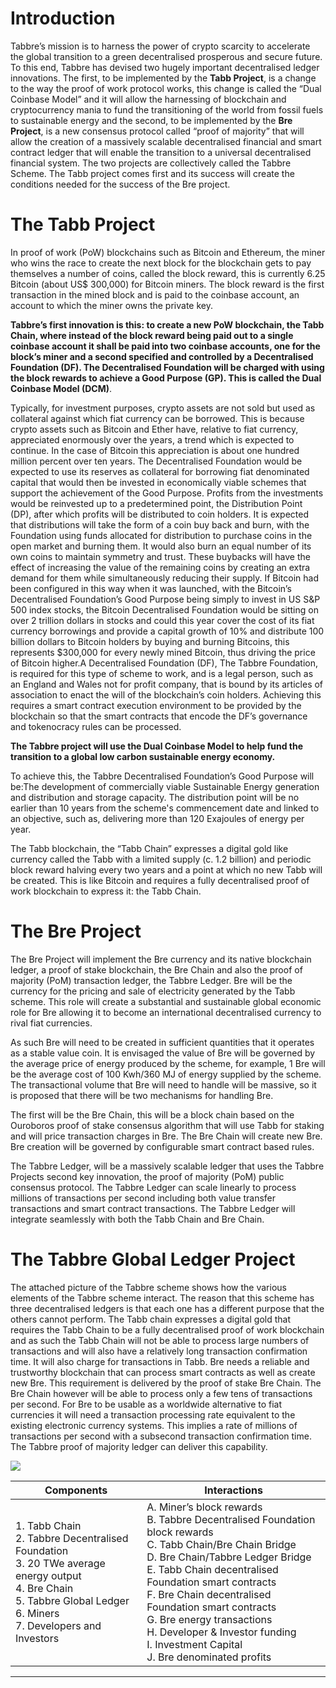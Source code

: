 # **Introduction**

Tabbre’s mission is to harness the power of crypto scarcity to accelerate the global transition to a green decentralised prosperous and secure future. 
To this end, Tabbre has devised two hugely important decentralised ledger innovations. The first, to be implemented by the **Tabb Project**, is a change to the way the proof of work protocol works, this change is called the “Dual Coinbase Model” and it will allow the harnessing of blockchain and cryptocurrency mania to fund the transitioning of the world from fossil fuels to sustainable energy and the second, to be implemented by the **Bre Project**, is a new consensus protocol called “proof of majority” that will allow the creation of a massively scalable decentralised financial and smart contract ledger that will enable the transition to a universal decentralised financial system.
The two projects are collectively called the Tabbre Scheme. The Tabb project comes first and its success will create the conditions needed for the success of the Bre project.

# **The Tabb Project**

In proof of work (PoW) blockchains such as Bitcoin and Ethereum, the miner who wins the race to create the next block for the blockchain gets to pay themselves a number of coins, called the block reward, this is currently 6.25 Bitcoin (about US$ 300,000) for Bitcoin miners. The block reward is the first transaction in the mined block and is paid to the coinbase account, an account to which the miner owns the private key.

**Tabbre’s first innovation is this: to create a new PoW blockchain, the Tabb Chain, where instead of the block reward being paid out to a single coinbase account it shall be paid into two coinbase accounts, one for the block’s miner and a second specified and controlled by a Decentralised Foundation (DF). The Decentralised Foundation will be charged with using the block rewards to achieve a Good Purpose (GP). This is called the Dual Coinbase Model (DCM)**.

Typically, for investment purposes, crypto assets are not sold but used as collateral against which fiat currency can be borrowed. This is because crypto assets such as Bitcoin and Ether have, relative to fiat currency, appreciated enormously over the years, a trend which is expected to continue. In the case of Bitcoin this appreciation is about one hundred million percent over ten years.
The Decentralised Foundation would be expected to use its reserves as collateral for borrowing fiat denominated capital that would then be invested in economically viable schemes that support the achievement of the Good Purpose.
Profits from the investments would be reinvested up to a predetermined point, the Distribution Point (DP), after which profits will be distributed to coin holders. It is expected that distributions will take the form of a coin buy back and burn, with the Foundation using funds allocated for distribution to purchase coins in the open market and burning them. It would also burn an equal number of its own coins to maintain symmetry and trust. These buybacks will have the effect of increasing the value of the remaining coins by creating an extra demand for them while simultaneously reducing their supply. 
If Bitcoin had been configured in this way when it was launched, with the Bitcoin’s Decentralised Foundation’s Good Purpose being simply to invest in US S&P 500 index stocks, the Bitcoin Decentralised Foundation would be sitting on over 2 trillion dollars in stocks and could this year cover the cost of its fiat currency borrowings and provide a capital growth of 10% and distribute 100 billion dollars to Bitcoin holders by buying and burning Bitcoins, this represents $300,000 for every newly mined Bitcoin, thus driving the price of Bitcoin higher.A Decentralised Foundation (DF), The Tabbre Foundation, is required for this type of scheme to work, and is a legal person, such as an England and Wales not for profit company, that is bound by its articles of association to enact the will of the blockchain’s coin holders. 
Achieving this requires a smart contract execution environment to be provided by the blockchain so that the smart contracts that encode the DF’s governance and tokenocracy rules can be processed.

**The Tabbre project will use the Dual Coinbase Model to help fund the transition to a global low carbon sustainable energy economy.**

To achieve this, the Tabbre Decentralised Foundation’s Good Purpose will be:The development of commercially viable Sustainable Energy generation and distribution and storage capacity. The distribution point will be no earlier than 10 years from the scheme's commencement date and linked to an objective, such as, delivering more than 120 Exajoules of energy per year.

The Tabb blockchain, the “Tabb Chain” expresses a digital gold like currency called the Tabb with a limited supply (c. 1.2 billion) and periodic block reward halving every two years and a point at which no new Tabb will be created. This is like Bitcoin and requires a fully decentralised proof of work blockchain to express it: the Tabb Chain.

# **The Bre Project**

The Bre Project will implement the Bre currency and its native blockchain ledger, a proof of stake blockchain, the Bre Chain and also the proof of majority (PoM) transaction ledger, the Tabbre Ledger.
Bre will be the currency for the pricing and sale of electricity generated by the Tabb scheme. This role will create a substantial and sustainable global economic role for Bre allowing it to become an international decentralised currency to rival fiat currencies.

As such Bre will need to be created in sufficient quantities that it operates as a stable value coin. It is envisaged the value of Bre will be governed by the average price of energy produced by the scheme, for example, 1 Bre will be the average cost of 100 Kwh/360 MJ of energy supplied by the scheme. The transactional volume that Bre will need to handle will be massive, so it is proposed that there will be two mechanisms for handling Bre. 

The first will be the Bre Chain, this will be a block chain based on the Ouroboros proof of stake consensus algorithm that will use Tabb for staking and will price transaction charges in Bre. The Bre Chain will create new Bre. Bre creation will be governed by configurable smart contract based rules.

The Tabbre Ledger, will be a massively scalable ledger that uses the Tabbre Projects second key innovation, the proof of majority (PoM) public consensus protocol. The Tabbre Ledger can scale linearly to process millions of transactions per second including both value transfer transactions and smart contract transactions. The Tabbre Ledger will integrate seamlessly with both the Tabb Chain and Bre Chain.

# **The Tabbre Global Ledger Project**

The attached picture of the Tabbre scheme shows how the various elements of the Tabbre scheme interact.
The reason that this scheme has three decentralised ledgers is that each one has a different purpose that the others cannot perform. 
The Tabb chain expresses a digital gold that requires the Tabb Chain to be a fully decentralised proof of work blockchain and as such the Tabb Chain will not be able to process large numbers of transactions and will also have a relatively long transaction confirmation time. It will also charge for transactions in Tabb.
Bre needs a reliable and trustworthy blockchain that can process smart contracts as well as create new Bre. This requirement is delivered by the proof of stake Bre Chain. The Bre Chain however will be able to process only a few tens of transactions per second.
For Bre to be usable as a worldwide alternative to fiat currencies it will need a transaction processing rate equivalent to the existing electronic currency systems. This implies a rate of millions of transactions per second with a subsecond transaction confirmation time. The Tabbre proof of majority ledger can deliver this capability.

![](https://raw.githubusercontent.com/tabbre-blockchain/docs/master/Tabbre%203%20Renewable%20Energy%20Scheme.jpg)

| Components                                                   | Interactions                                                 |
| ------------------------------------------------------------ | ------------------------------------------------------------ |
| 1. Tabb Chain<br/>2. Tabbre Decentralised Foundation<br/>3. 20 TWe average energy output  <br/>4. Bre Chain<br/>5. Tabbre Global Ledger<br/>6. Miners<br/>7. Developers and Investors | A. Miner’s block rewards<br/>B. Tabbre Decentralised Foundation block rewards<br/>C. Tabb Chain/Bre Chain Bridge<br/>D. Bre Chain/Tabbre Ledger Bridge<br/>E. Tabb Chain decentralised Foundation smart contracts<br/>F. Bre Chain decentralised Foundation smart contracts<br/>G. Bre energy transactions<br/>H. Developer & Investor funding<br/>I. Investment Capital<br/>J. Bre denominated profits |



****
